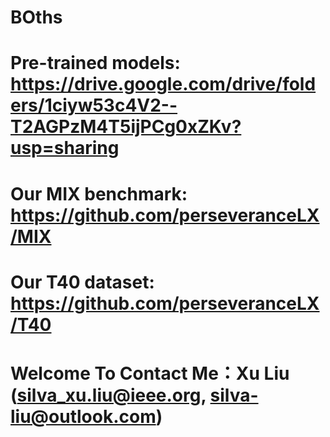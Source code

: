 # BOths

# Pre-trained models: https://drive.google.com/drive/folders/1ciyw53c4V2--T2AGPzM4T5ijPCg0xZKv?usp=sharing

# Our MIX benchmark: https://github.com/perseveranceLX/MIX

# Our T40 dataset: https://github.com/perseveranceLX/T40

# Welcome To Contact Me：Xu Liu (silva_xu.liu@ieee.org, silva-liu@outlook.com)
